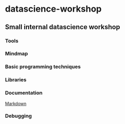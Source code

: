 # datascience-workshop

## Small internal datascience workshop

### Tools

### Mindmap


### Basic programming techniques

### Libraries

### Documentation
[Markdown](https://daringfireball.net/projects/markdown)

### Debugging
